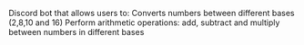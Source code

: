 Discord bot that allows users to:
Converts numbers between different bases (2,8,10 and 16)
Perform arithmetic operations: add, subtract and multiply between numbers in different bases
